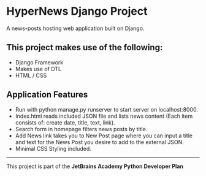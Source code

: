 # HyperNews Django Project
A news-posts hosting web application built on Django.
 
## This project makes use of the following:
* Django Framework
* Makes use of DTL
* HTML / CSS

## Application Features
* Run with python manage.py runserver to start server on localhost:8000.
* Index.html reads included JSON file and lists news content (Each item consists of: create date, title, text, link).
* Search form in homepage filters news posts by title.
* Add News link takes you to New Post page where you can input a title and text for the News Post you desire to add to the external JSON.
* Minimal CSS Styling included.

--------------------
This project is part of the <b>JetBrains Academy Python Developer Plan</b>
